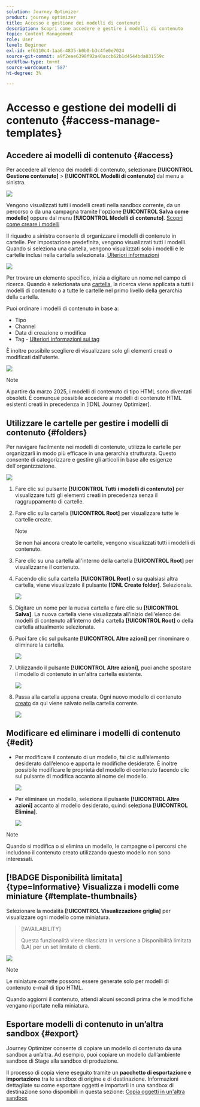 ```yaml
---
solution: Journey Optimizer
product: journey optimizer
title: Accesso e gestione dei modelli di contenuto
description: Scopri come accedere e gestire i modelli di contenuto
topic: Content Management
role: User
level: Beginner
exl-id: ef6110c4-1aa6-4835-b0b0-b3c4fe0e7024
source-git-commit: a9f2eae6398f92a40accb62b1d4544bda031559c
workflow-type: tm+mt
source-wordcount: '587'
ht-degree: 3%

---
```


# Accesso e gestione dei modelli di contenuto {#access-manage-templates}

## Accedere ai modelli di contenuto {#access}

Per accedere all&#39;elenco dei modelli di contenuto, selezionare **[!UICONTROL Gestione contenuto]** > **[!UICONTROL Modelli di contenuto]** dal menu a sinistra.

![](assets/content-template-list.png)

Vengono visualizzati tutti i modelli creati nella sandbox corrente, da un percorso o da una campagna tramite l&#39;opzione **[!UICONTROL Salva come modello]** oppure dal menu **[!UICONTROL Modelli di contenuto]**. [Scopri come creare i modelli](#create-content-templates)

Il riquadro a sinistra consente di organizzare i modelli di contenuto in cartelle. Per impostazione predefinita, vengono visualizzati tutti i modelli. Quando si seleziona una cartella, vengono visualizzati solo i modelli e le cartelle inclusi nella cartella selezionata. [Ulteriori informazioni](#folders)

![](assets/content-template-list-folders.png)

Per trovare un elemento specifico, inizia a digitare un nome nel campo di ricerca. Quando è selezionata una [cartella](#folders), la ricerca viene applicata a tutti i modelli di contenuto o a tutte le cartelle nel primo livello della gerarchia della cartella<!--(not nested items)-->.

Puoi ordinare i modelli di contenuto in base a:

* Tipo
* Channel
* Data di creazione o modifica
* Tag - [Ulteriori informazioni sui tag](../start/search-filter-categorize.md#tags)

È inoltre possibile scegliere di visualizzare solo gli elementi creati o modificati dall&#39;utente.

![](assets/content-template-list-filters.png)

>[!NOTE]
>
>A partire da marzo 2025, i modelli di contenuto di tipo HTML sono diventati obsoleti. È comunque possibile accedere ai modelli di contenuto HTML esistenti creati in precedenza in [!DNL Journey Optimizer].

## Utilizzare le cartelle per gestire i modelli di contenuto {#folders}

Per navigare facilmente nei modelli di contenuto, utilizza le cartelle per organizzarli in modo più efficace in una gerarchia strutturata. Questo consente di categorizzare e gestire gli articoli in base alle esigenze dell&#39;organizzazione.

![](assets/content-template-folders.png)

1. Fare clic sul pulsante **[!UICONTROL Tutti i modelli di contenuto]** per visualizzare tutti gli elementi creati in precedenza senza il raggruppamento di cartelle.

1. Fare clic sulla cartella **[!UICONTROL Root]** per visualizzare tutte le cartelle create.

   >[!NOTE]
   >
   >Se non hai ancora creato le cartelle, vengono visualizzati tutti i modelli di contenuto.

1. Fare clic su una cartella all&#39;interno della cartella **[!UICONTROL Root]** per visualizzarne il contenuto.

1. Facendo clic sulla cartella **[!UICONTROL Root]** o su qualsiasi altra cartella, viene visualizzato il pulsante **[!DNL Create folder]**. Selezionala.

   ![](assets/content-template-create-folder.png)

1. Digitare un nome per la nuova cartella e fare clic su **[!UICONTROL Salva]**. La nuova cartella viene visualizzata all&#39;inizio dell&#39;elenco dei modelli di contenuto all&#39;interno della cartella **[!UICONTROL Root]** o della cartella attualmente selezionata.

1. Puoi fare clic sul pulsante **[!UICONTROL Altre azioni]** per rinominare o eliminare la cartella.

   ![](assets/content-template-folder-more-actions.png)

1. Utilizzando il pulsante **[!UICONTROL Altre azioni]**, puoi anche spostare il modello di contenuto in un&#39;altra cartella esistente.

   ![](assets/content-template-folder-moved.png)

1. Passa alla cartella appena creata. Ogni nuovo modello di contenuto [creato](create-content-templates.md) da qui viene salvato nella cartella corrente.

   ![](assets/content-template-folder-create.png)

## Modificare ed eliminare i modelli di contenuto {#edit}

* Per modificare il contenuto di un modello, fai clic sull’elemento desiderato dall’elenco e apporta le modifiche desiderate. È inoltre possibile modificare le proprietà del modello di contenuto facendo clic sul pulsante di modifica accanto al nome del modello.

  ![](assets/content-template-edit.png)

* Per eliminare un modello, seleziona il pulsante **[!UICONTROL Altre azioni]** accanto al modello desiderato, quindi seleziona **[!UICONTROL Elimina]**.

  ![](assets/content-template-list-delete.png)

>[!NOTE]
>
>Quando si modifica o si elimina un modello, le campagne o i percorsi che includono il contenuto creato utilizzando questo modello non sono interessati.

## [!BADGE Disponibilità limitata]{type=Informative} Visualizza i modelli come miniature {#template-thumbnails}

Selezionare la modalità **[!UICONTROL Visualizzazione griglia]** per visualizzare ogni modello come miniatura.

>[!AVAILABILITY]
>
>Questa funzionalità viene rilasciata in versione a Disponibilità limitata (LA) per un set limitato di clienti.

![](assets/content-template-grid-view.png)

>[!NOTE]
>
>Le miniature corrette possono essere generate solo per modelli di contenuto e-mail di tipo HTML.

Quando aggiorni il contenuto, attendi alcuni secondi prima che le modifiche vengano riportate nella miniatura.

## Esportare modelli di contenuto in un’altra sandbox {#export}

Journey Optimizer consente di copiare un modello di contenuto da una sandbox a un’altra. Ad esempio, puoi copiare un modello dall’ambiente sandbox di Stage alla sandbox di produzione.

Il processo di copia viene eseguito tramite un **pacchetto di esportazione e importazione** tra le sandbox di origine e di destinazione. Informazioni dettagliate su come esportare oggetti e importarli in una sandbox di destinazione sono disponibili in questa sezione: [Copia oggetti in un&#39;altra sandbox](../configuration/copy-objects-to-sandbox.md)

